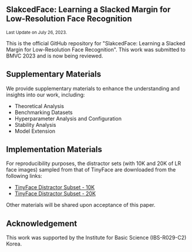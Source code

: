 ## SlakcedFace: Learning a Slacked Margin for Low-Resolution Face Recognition
<sub>Last Update on July 26, 2023.</sub>

This is the official GitHub repository for "SlakcedFace: Learning a Slacked Margin for Low-Resolution Face Recognition".
This work was submitted to BMVC 2023 and is now being reviewed.

## Supplementary Materials

We provide supplementary materials to enhance the understanding and insights into our work, including: <br>
+  Theoretical Analysis
+  Benchmarking Datasets
+  Hyperparameter Analysis and Configuration
+  Stability Analysis
+  Model Extension

## Implementation Materials

For reproducibility purposes, the distractor sets (with 10K and 20K of LR face images) sampled from that of TinyFace are downloaded from the following links:
+  [TinyFace Distractor Subset - 10K](https://drive.google.com/file/d/1fFBPODGQuGVBzGCLfBu7V123XnQdn0zJ/view?usp=drive_link)
+  [TinyFace Distractor Subset - 20K](https://drive.google.com/file/d/1pmASrQvTWu7VDoW4VQtbs1T1AG8Apw9F/view?usp=drive_link)

Other materials will be shared upon acceptance of this paper. 

## Acknowledgement

This work was supported by the Institute for Basic Science (IBS-R029-C2) Korea.
